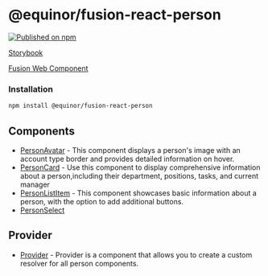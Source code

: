 <!--prettier-ignore-start-->
# @equinor/fusion-react-person

[![Published on npm](https://img.shields.io/npm/v/@equinor/fusion-react-person.svg)](https://www.npmjs.com/package/@equinor/fusion-react-person)

[Storybook](https://equinor.github.io/fusion-react-components/?path=/docs/data-person)

[Fusion Web Component](https://equinor.github.com/equinor/fusion-web-components/tree/main/packages/person)

### Installation

```sh
npm install @equinor/fusion-react-person
```

## Components
- [PersonAvatar](https://equinor.github.io/fusion-react-components/?path=/docs/data-person-avatar--page) - This component displays a person's image with an account type border and provides detailed information on hover.
- [PersonCard](https://equinor.github.io/fusion-react-components/?path=/docs/data-person-card--page) - Use this component to display comprehensive information about a person,including their department, positions, tasks, and current manager
- [PersonListItem](https://equinor.github.io/fusion-react-components/?path=/docs/data-person-list-item--page) - This component showcases basic information about a person, with the option to add additional buttons.
- [PersonSelect](https://equinor.github.io/fusion-react-components/?path=/docs/data-person-select--page)

## Provider
- [Provider](https://equinor.github.io/fusion-react-components/?path=/docs/data-person-provider--page) - Provider is a component that allows you to create a custom resolver for all person components.

<!--prettier-ignore-end-->
